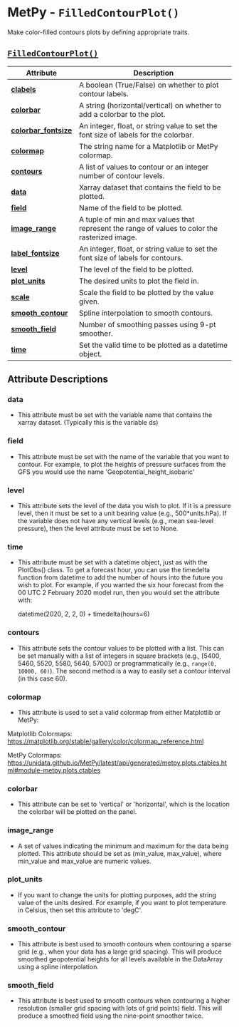 # MetPy - `FilledContourPlot()`

Make color-filled contours plots by defining appropriate traits.

## [`FilledContourPlot()`](https://unidata.github.io/MetPy/latest/api/generated/metpy.plots.FilledContourPlot.html)
  | Attribute | Description |
  | - | - |
  | [**clabels**](https://unidata.github.io/MetPy/latest/api/generated/metpy.plots.FilledContourPlot.html#metpy.plots.FilledContourPlot.clabels) | A boolean (True/False) on whether to plot contour labels. |
  | [**colorbar**](https://unidata.github.io/MetPy/latest/api/generated/metpy.plots.FilledContourPlot.html#metpy.plots.FilledContourPlot.colorbar) | A string (horizontal/vertical) on whether to add a colorbar to the plot. |
  | [**colorbar_fontsize**](https://unidata.github.io/MetPy/latest/api/generated/metpy.plots.FilledContourPlot.html#metpy.plots.FilledContourPlot.colorbar_fontsize) | An integer, float, or string value to set the font size of labels for the colorbar. |
  | [**colormap**](https://unidata.github.io/MetPy/latest/api/generated/metpy.plots.FilledContourPlot.html#metpy.plots.FilledContourPlot.colormap) | The string name for a Matplotlib or MetPy colormap. |
  | [**contours**](https://unidata.github.io/MetPy/latest/api/generated/metpy.plots.FilledContourPlot.html#metpy.plots.FilledContourPlot.contours) | A list of values to contour or an integer number of contour levels. |
  | [**data**](https://unidata.github.io/MetPy/latest/api/generated/metpy.plots.FilledContourPlot.html#metpy.plots.FilledContourPlot.data) | Xarray dataset that contains the field to be plotted. |
  | [**field**](https://unidata.github.io/MetPy/latest/api/generated/metpy.plots.FilledContourPlot.html#metpy.plots.FilledContourPlot.field) | Name of the field to be plotted. |
  | [**image_range**](https://unidata.github.io/MetPy/latest/api/generated/metpy.plots.FilledContourPlot.html#metpy.plots.FilledContourPlot.image_range) | A tuple of min and max values that represent the range of values to color the rasterized image. |
  | [**label_fontsize**](https://unidata.github.io/MetPy/latest/api/generated/metpy.plots.FilledContourPlot.html#metpy.plots.FilledContourPlot.label_fontsize) | An integer, float, or string value to set the font size of labels for contours. |
  | [**level**](https://unidata.github.io/MetPy/latest/api/generated/metpy.plots.FilledContourPlot.html#metpy.plots.FilledContourPlot.level) | The level of the field to be plotted. |
  | [**plot_units**](https://unidata.github.io/MetPy/latest/api/generated/metpy.plots.FilledContourPlot.html#metpy.plots.FilledContourPlot.plot_units) | The desired units to plot the field in. |
  | [**scale**](https://unidata.github.io/MetPy/latest/api/generated/metpy.plots.FilledContourPlot.html#metpy.plots.FilledContourPlot.scale) | Scale the field to be plotted by the value given. |
  | [**smooth_contour**](https://unidata.github.io/MetPy/latest/api/generated/metpy.plots.FilledContourPlot.html#metpy.plots.FilledContourPlot.smooth_contour) | Spline interpolation to smooth contours. |
  | [**smooth_field**](https://unidata.github.io/MetPy/latest/api/generated/metpy.plots.FilledContourPlot.html#metpy.plots.FilledContourPlot.smooth_field) | Number of smoothing passes using 9-pt smoother. |
  | [**time**](https://unidata.github.io/MetPy/latest/api/generated/metpy.plots.FilledContourPlot.html#metpy.plots.FilledContourPlot.time) | Set the valid time to be plotted as a datetime object. |

## Attribute Descriptions

### **data**
 * This attribute must be set with the variable name that contains the
   xarray dataset. (Typically this is the variable ds)

### **field**
* This attribute must be set with the name of the variable that you want
  to contour. For example, to plot the heights of pressure surfaces from
  the GFS you would use the name 'Geopotential_height_isobaric'

### **level**
* This attribute sets the level of the data you wish to plot. If it is a
  pressure level, then it must be set to a unit bearing value (e.g.,
  500\*units.hPa). If the variable does not have any vertical levels
  (e.g., mean sea-level pressure), then the level attribute must be set to
  None.

### **time**
* This attribute must be set with a datetime object, just as with the
  PlotObs() class. To get a forecast hour, you can use the timedelta
  function from datetime to add the number of hours into the future you
  wish to plot. For example, if you wanted the six hour forecast from the
  00 UTC 2 February 2020 model run, then you would set the attribute with:

  datetime(2020, 2, 2, 0) + timedelta(hours=6)

### **contours**
* This attribute sets the contour values to be plotted with a list. This
  can be set manually with a list of integers in square brackets (e.g.,
  [5400, 5460, 5520, 5580, 5640, 5700]) or programmatically (e.g.,
  `range(0, 10000, 60)`). The second method is a way to easily set a
  contour interval (in this case 60).

### **colormap**
* This attribute is used to set a valid colormap from either Matplotlib or
 MetPy:

 Matplotlib Colormaps:
 <https://matplotlib.org/stable/gallery/color/colormap_reference.html>

 MetPy Colormaps:
 <https://unidata.github.io/MetPy/latest/api/generated/metpy.plots.ctables.html#module-metpy.plots.ctables>

### **colorbar**
* This attribute can be set to 'vertical' or 'horizontal', which is the
  location the colorbar will be plotted on the panel.

### **image_range**
* A set of values indicating the minimum and maximum for the data being
  plotted. This attribute should be set as (min_value, max_value), where
  min_value and max_value are numeric values.

### **plot_units**
* If you want to change the units for plotting purposes, add the string
  value of the units desired. For example, if you want to plot temperature
  in Celsius, then set this attribute to 'degC'.

### **smooth_contour**
* This attribute is best used to smooth contours when contouring a
  sparse grid (e.g., when your data has a large grid spacing). This will
  produce smoothed geopotential heights for all levels available in the
  DataArray using a spline interpolation.

### **smooth_field**
* This attribute is best used to smooth contours when contouring a
  higher resolution (smaller grid spacing with lots of grid points) field.
  This will produce a smoothed field using the nine-point smoother twice.